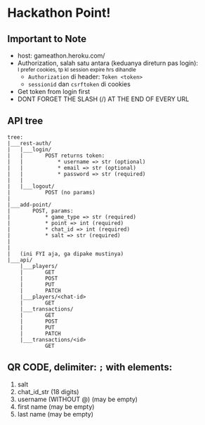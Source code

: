 # Hackathon Point!
## Important to Note
* host: gameathon.heroku.com/  
* Authorization, salah satu antara (keduanya direturn pas login):  
  <sub>I prefer cookies, tp kl session expire hrs dihandle</sub>
  * `Authorization` di header: `Token <token>`  
  * `sessionid` dan `csrftoken` di cookies
* Get token from login first  
* DONT FORGET THE SLASH (/) AT THE END OF EVERY URL  
  
## API tree
```
tree:
|___rest-auth/
|   |___login/
|   |       POST returns token:
|   |           * username => str (optional)
|   |           * email => str (optional)
|   |           * password => str (required)
|   |
|   |___logout/
|           POST (no params)
|
|___add-point/
|       POST, params:
|           * game_type => str (required)
|           * point => int (required)
|           * chat_id => int (required)
|           * salt => str (required)
|
|
|   (ini FYI aja, ga dipake mustinya)
|___api/
    |___players/
    |       GET
    |       POST
    |       PUT
    |       PATCH
    |___players/<chat-id>
    |       GET
    |___transactions/
    |       GET
    |       POST
    |       PUT
    |       PATCH
    |___transactions/<id>
            GET
```

## QR CODE, delimiter: `;` with elements:
1. salt
2. chat_id_str (18 digits)
3. username (WITHOUT @) (may be empty)
4. first name (may be empty)
5. last name (may be empty)